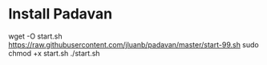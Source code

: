 # Install Padavan


 wget -O start.sh https://raw.githubusercontent.com/jluanb/padavan/master/start-99.sh
 sudo chmod +x start.sh
 ./start.sh
